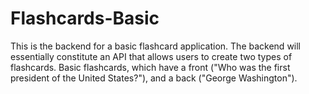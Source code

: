 # Flashcards-Basic
This is the backend for a basic flashcard application. The backend will essentially constitute an API that allows users to create two types of flashcards. Basic flashcards, which have a front ("Who was the first president of the United States?"), and a back ("George Washington").

